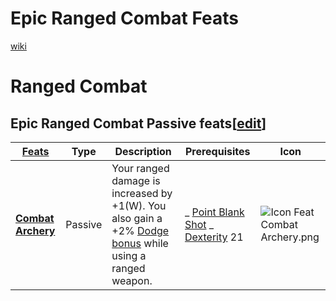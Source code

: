 # Epic Ranged Combat Feats

[wiki](http://ddowiki.com/page/Epic_Feats)

# Ranged Combat

## Epic Ranged Combat Passive feats[[edit](http://ddowiki.com/edit/Epic_Feats?section=3 "Edit section: Epic Ranged Combat Passive feats")]

| [ ][existingFeat] [Feats][result]                                             | Type    | Description                                                                                                                                                 | Prerequisites                                                                                                                                     | Icon                                                                  |
| ----------------------------------------------------------------------------- | ------- | ----------------------------------------------------------------------------------------------------------------------------------------------------------- | ------------------------------------------------------------------------------------------------------------------------------------------------- | --------------------------------------------------------------------- |
| **[Combat Archery](http://ddowiki.com/page/Combat_Archery "Combat Archery")** | Passive | Your ranged damage is increased by +1(W). You also gain a +2% [Dodge bonus](http://ddowiki.com/page/Dodge_bonus "Dodge bonus") while using a ranged weapon. | _ [Point Blank Shot](http://ddowiki.com/page/Point_Blank_Shot "Point Blank Shot") _ [Dexterity](http://ddowiki.com/page/Dexterity "Dexterity") 21 | ![Icon Feat Combat Archery.png](/images/Icon_Feat_Combat_Archery.png) |

[existingFeat]: - "c:verify-rows=#feat:verify()"
[_matchStrategy_]: - "c:matchStrategy=KeyMatch"
[result]: - "?=#feat"

